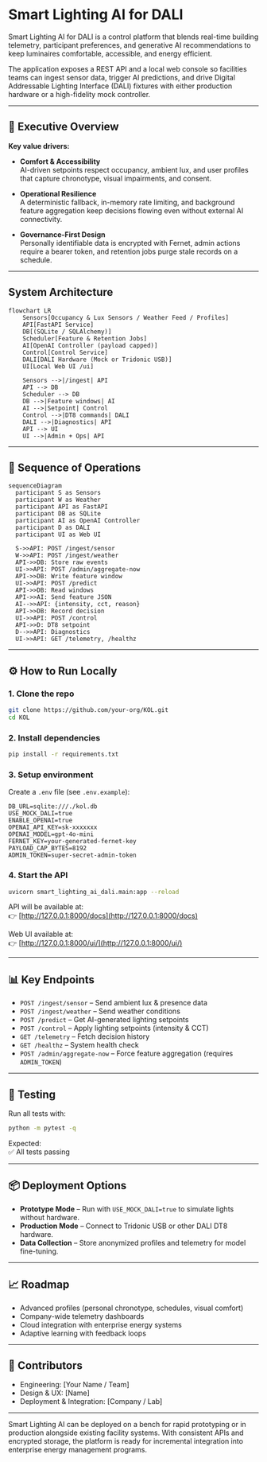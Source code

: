 # Smart Lighting AI for DALI

Smart Lighting AI for DALI is a control platform that blends real-time building telemetry, participant preferences, and generative AI recommendations to keep luminaires comfortable, accessible, and energy efficient.  

The application exposes a REST API and a local web console so facilities teams can ingest sensor data, trigger AI predictions, and drive Digital Addressable Lighting Interface (DALI) fixtures with either production hardware or a high-fidelity mock controller.

---

## 🚀 Executive Overview

**Key value drivers:**

- **Comfort & Accessibility**  
  AI-driven setpoints respect occupancy, ambient lux, and user profiles that capture chronotype, visual impairments, and consent.  

- **Operational Resilience**  
  A deterministic fallback, in-memory rate limiting, and background feature aggregation keep decisions flowing even without external AI connectivity.  

- **Governance-First Design**  
  Personally identifiable data is encrypted with Fernet, admin actions require a bearer token, and retention jobs purge stale records on a schedule.  

---

## System Architecture

```mermaid
flowchart LR
    Sensors[Occupancy & Lux Sensors / Weather Feed / Profiles]
    API[FastAPI Service]
    DB[(SQLite / SQLAlchemy)]
    Scheduler[Feature & Retention Jobs]
    AI[OpenAI Controller (payload capped)]
    Control[Control Service]
    DALI[DALI Hardware (Mock or Tridonic USB)]
    UI[Local Web UI /ui]

    Sensors -->|/ingest| API
    API --> DB
    Scheduler --> DB
    DB -->|Feature windows| AI
    AI -->|Setpoint| Control
    Control -->|DT8 commands| DALI
    DALI -->|Diagnostics| API
    API --> UI
    UI -->|Admin + Ops| API

```

---

## 🔄 Sequence of Operations

```mermaid
sequenceDiagram
  participant S as Sensors
  participant W as Weather
  participant API as FastAPI
  participant DB as SQLite
  participant AI as OpenAI Controller
  participant D as DALI
  participant UI as Web UI

  S->>API: POST /ingest/sensor
  W->>API: POST /ingest/weather
  API->>DB: Store raw events
  UI->>API: POST /admin/aggregate-now
  API->>DB: Write feature window
  UI->>API: POST /predict
  API->>DB: Read windows
  API->>AI: Send feature JSON
  AI-->>API: {intensity, cct, reason}
  API->>DB: Record decision
  UI->>API: POST /control
  API->>D: DT8 setpoint
  D-->>API: Diagnostics
  UI->>API: GET /telemetry, /healthz
```

---

## ⚙️ How to Run Locally

### 1. Clone the repo
```bash
git clone https://github.com/your-org/KOL.git
cd KOL
```

### 2. Install dependencies
```bash
pip install -r requirements.txt
```

### 3. Setup environment
Create a `.env` file (see `.env.example`):

```env
DB_URL=sqlite:///./kol.db
USE_MOCK_DALI=true
ENABLE_OPENAI=true
OPENAI_API_KEY=sk-xxxxxxx
OPENAI_MODEL=gpt-4o-mini
FERNET_KEY=your-generated-fernet-key
PAYLOAD_CAP_BYTES=8192
ADMIN_TOKEN=super-secret-admin-token
```

### 4. Start the API
```bash
uvicorn smart_lighting_ai_dali.main:app --reload
```

API will be available at:  
👉 [http://127.0.0.1:8000/docs](http://127.0.0.1:8000/docs)  

Web UI available at:  
👉 [http://127.0.0.1:8000/ui/](http://127.0.0.1:8000/ui/)  

---

## 📊 Key Endpoints

- `POST /ingest/sensor` – Send ambient lux & presence data  
- `POST /ingest/weather` – Send weather conditions  
- `POST /predict` – Get AI-generated lighting setpoints  
- `POST /control` – Apply lighting setpoints (intensity & CCT)  
- `GET /telemetry` – Fetch decision history  
- `GET /healthz` – System health check  
- `POST /admin/aggregate-now` – Force feature aggregation (requires `ADMIN_TOKEN`)  

---

## 🧪 Testing

Run all tests with:

```bash
python -m pytest -q
```

Expected:  
✅ All tests passing  

---

## 📦 Deployment Options

- **Prototype Mode** – Run with `USE_MOCK_DALI=true` to simulate lights without hardware.  
- **Production Mode** – Connect to Tridonic USB or other DALI DT8 hardware.  
- **Data Collection** – Store anonymized profiles and telemetry for model fine-tuning.  

---

## 📈 Roadmap

- Advanced profiles (personal chronotype, schedules, visual comfort)  
- Company-wide telemetry dashboards  
- Cloud integration with enterprise energy systems  
- Adaptive learning with feedback loops  

---

## 👥 Contributors

- Engineering: [Your Name / Team]  
- Design & UX: [Name]  
- Deployment & Integration: [Company / Lab]  

---

Smart Lighting AI can be deployed on a bench for rapid prototyping or in production alongside existing facility systems. With consistent APIs and encrypted storage, the platform is ready for incremental integration into enterprise energy management programs.
